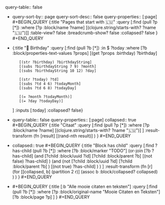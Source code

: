 query-table:: false

- query-sort-by:: page
  query-sort-desc:: false
  query-properties:: [:page]
  #+BEGIN_QUERY
  {:title "Pages that start with 🇱🇺"
   :query [:find (pull ?p [*])
           :where 
           [?p :block/name ?name]
           [(clojure.string/starts-with? ?name "🇱🇺")]]
  :table-view? false
  :breadcrumb-show? false
  :collapsed? false
  }
  #+END_QUERY
- {:title "🎂 Birthday"
    :query [:find (pull ?b [*])
      :in $ ?today
      :where
         [?b :block/properties-text-values ?props]
         [(get ?props :birthday) ?birthday]
         
         [(str ?birthday) ?birthdayString]
         [(subs ?birthdayString 7 9) ?month]
         [(subs ?birthdayString 10 12) ?day]
  
         [(str ?today) ?td]
         [(subs ?td 4 6) ?todayMonth]
         [(subs ?td 6 8) ?todayDay]
  
         [(= ?month ?todayMonth)]
         [(= ?day ?todayDay)]
         
  ]
  :inputs [:today]
  :collapsed? false}
- query-table:: false
  query-properties:: [:page]
  collapsed:: true
  #+BEGIN_QUERY
  {:title "Citaat"
  :query [:find (pull ?p [*])
       :where
       [?p :block/name ?name]
       [(clojure.string/starts-with? ?name "🇱🇺")]
  ]
  :result-transform (fn [result] [(rand-nth result)] )
  }
  #+END_QUERY
- collapsed:: true
  #+BEGIN_QUERY
  {:title "Block has child"
   :query [:find ?has-child (pull ?b [*])
    :where
     [?b :block/marker "TODO"]
     (or-join [?b ?has-child]
       (and
         [?child :block/uuid ?id]
         [?child :block/parent ?b]
         [(not false) ?has-child]
       )
       (and
         (not
           [?child :block/uuid ?id]
           [?child :block/parent ?b]
         )
         [(not true) ?has-child]
       )
     )
   ]
   :result-transform (fn [r]
     (for [[collapsed, b] (partition 2 r)]
       (assoc b :block/collapsed? collapsed)
     )
   )
  }
  #+END_QUERY
- #+BEGIN_QUERY
  {:title [:b "Alle mooie citaten en teksten"]
    :query [:find (pull ?b [*])
    :where
      [?p :block/original-name "Mooie Citaten en Teksten"]
      [?b :block/page ?p]
    ]
  }
  #+END_QUERY